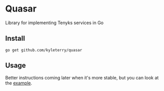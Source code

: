 # Quasar
Library for implementing Tenyks services in Go

## Install

`go get github.com/kyleterry/quasar`

## Usage

Better instructions coming later when it's more stable, but you can look at the
[example](./example/hello/hello.go).
